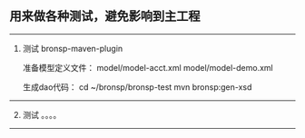 ## 用来做各种测试，避免影响到主工程

---

1. 测试 bronsp-maven-plugin

	准备模型定义文件：
	model/model-acct.xml
	model/model-demo.xml
	
	生成dao代码：
	cd ~/bronsp/bronsp-test
	mvn bronsp:gen-xsd

---

2. 测试 。。。。


---

